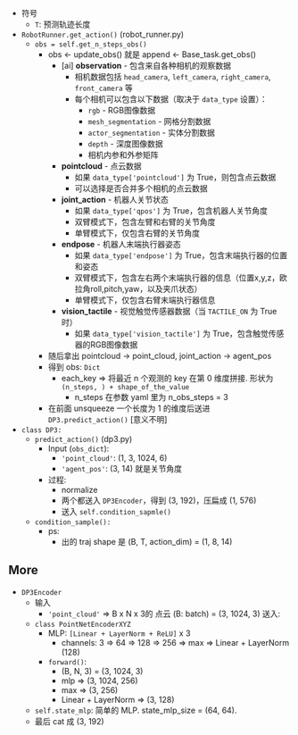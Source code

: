 - 符号
	- `T`: 预测轨迹长度
- `RobotRunner.get_action()` (robot_runner.py)
	- `obs = self.get_n_steps_obs()`
		- obs <- update_obs() 就是 append <- Base_task.get_obs()
			- [ai] **observation** - 包含来自各种相机的观察数据
			   - 相机数据包括 `head_camera`, `left_camera`, `right_camera`, `front_camera` 等
			   - 每个相机可以包含以下数据（取决于 `data_type` 设置）：
			     - `rgb` - RGB图像数据
			     - `mesh_segmentation` - 网格分割数据
			     - `actor_segmentation` - 实体分割数据
			     - `depth` - 深度图像数据
			     - 相机内参和外参矩阵
			- **pointcloud** - 点云数据
			   - 如果 `data_type['pointcloud']` 为 True，则包含点云数据
			   - 可以选择是否合并多个相机的点云数据
			- **joint_action** - 机器人关节状态
			   - 如果 `data_type['qpos']` 为 True，包含机器人关节角度
			   - 双臂模式下，包含左臂和右臂的关节角度
			   - 单臂模式下，仅包含右臂的关节角度
			- **endpose** - 机器人末端执行器姿态
			   - 如果 `data_type['endpose']` 为 True，包含末端执行器的位置和姿态
			   - 双臂模式下，包含左右两个末端执行器的信息（位置x,y,z，欧拉角roll,pitch,yaw，以及夹爪状态）
			   - 单臂模式下，仅包含右臂末端执行器信息
			- **vision_tactile** - 视觉触觉传感器数据（当 `TACTILE_ON` 为 True 时）
			   - 如果 `data_type['vision_tactile']` 为 True，包含触觉传感器的RGB图像数据
		- 随后拿出 pointcloud -> point_cloud, joint_action -> agent_pos
		- 得到 obs: `Dict`
			- each_key => 将最近 n 个观测的 key 在第 0 维度拼接. 形状为 `(n_steps, ) + shape_of_the_value`
				- n_steps 在参数 yaml 里为 n_obs_steps = 3
		- 在前面 unsqueeze 一个长度为 1 的维度后送进 `DP3.predict_action()` [意义不明]
- `class DP3:` 
	- `predict_action()` (dp3.py)
		- Input (`obs_dict`):
			- `'point_cloud'`: (1, 3, 1024, 6)
			- `'agent_pos'`: (3, 14) 就是关节角度
		- 过程:
			- normalize
			- 两个都送入 `DP3Encoder`，得到 (3, 192)，压扁成 (1, 576)
			- 送入 `self.condition_sapmle()`
	- `condition_sample():`
		- ps:
			- 出的 traj shape 是 (B, T, action_dim) = (1, 8, 14)

## More

- `DP3Encoder`
	- 输入
		- `'point_cloud'` => B x N x 3的 点云 (B: batch) = (3, 1024, 3) 送入:
	- `class PointNetEncoderXYZ`
		- MLP: `[Linear + LayerNorm + ReLU]` x 3
			-  channels: 3 => 64 => 128 => 256 => max => Linear + LayerNorm (128)
		- `forward()`:
			- (B, N, 3) = (3, 1024, 3)
			- mlp => (3, 1024, 256)
			- max => (3, 256)
			- Linear + LayerNorm => (3, 128)
	 - `self.state_mlp`: 简单的 MLP. state_mlp_size = (64, 64).
	 - 最后 cat 成 (3, 192)
	